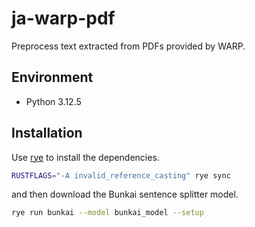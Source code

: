 # ja-warp-pdf

Preprocess text extracted from PDFs provided by WARP.

## Environment

- Python 3.12.5

## Installation

Use [rye](https://rye.astral.sh/) to install the dependencies.

```bash
RUSTFLAGS="-A invalid_reference_casting" rye sync
```

and then download the Bunkai sentence splitter model.

```bash
rye run bunkai --model bunkai_model --setup
```
